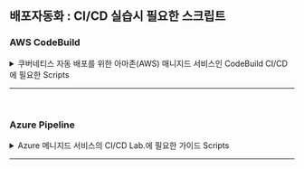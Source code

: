 ## 배포자동화 :  CI/CD 실습시 필요한 스크립트


### AWS CodeBuild
<details>
<summary>쿠버네티스 자동 배포를 위한 아마존(AWS) 매니지드 서비스인 CodeBuild CI/CD에 필요한 Scripts</summary>
<p>


- CodeBuild 생성시 환경변수명
  - AWS_ACCOUNT_ID
  - KUBE_URL
  - KUBE_TOKEN
  
- CodeBuild 와 ECR 연결 정책설정
    ````
    
    "{
          "Action": [
            "ecr:BatchCheckLayerAvailability",
            "ecr:CompleteLayerUpload",
            "ecr:GetAuthorizationToken",
            "ecr:InitiateLayerUpload",
            "ecr:PutImage",
            "ecr:UploadLayerPart"
          ],
          "Resource": "*",
          "Effect": "Allow"
     }"
    ````

- CodeBuild 와 EKS 연결
  - 1. eks-admin-service-account.yaml 파일 생성하여 sa 생성
  
    ````yaml
    
    apiVersion: v1
    kind: ServiceAccount
    metadata:
      name: eks-admin
      namespace: kube-system
    ````
    
  - 2. kubectl apply -f eks-admin-service-account.yaml
  - 혹은, 바로 적용도 가능함
  
    ````shell script
    
    cat <<EOF | kubectl apply -f -
    apiVersion: v1
    kind: ServiceAccount
    metadata:
      name: eks-admin
      namespace: kube-system
    EOF
    ````

  - 3. eks-admin-cluster-role-binding.yaml 파일 생성하여 롤바인딩
    ````yaml
      
    apiVersion: rbac.authorization.k8s.io/v1beta1
    kind: ClusterRoleBinding
    metadata:
      name: eks-admin
    roleRef:
      apiGroup: rbac.authorization.k8s.io
      kind: ClusterRole
      name: cluster-admin
    subjects:
    - kind: ServiceAccount
      name: eks-admin
      namespace: kube-system
    ````

  - 4. kubectl apply -f eks-admin-cluster-role-binding.yaml
  - 혹은, 바로 적용도 가능함
    ````shell script
      
    cat <<EOF | kubectl apply -f -
    apiVersion: rbac.authorization.k8s.io/v1beta1
    kind: ClusterRoleBinding
    metadata:
      name: eks-admin
    roleRef:
      apiGroup: rbac.authorization.k8s.io
      kind: ClusterRole
      name: cluster-admin
    subjects:
    - kind: ServiceAccount
      name: eks-admin
      namespace: kube-system
    EOF
    ````
  - 만들어진 eks-admin SA 의 토큰 가져오기
    - kubectl -n kube-system describe secret $(kubectl -n kube-system get secret | grep eks-admin | awk '{print $1}')

</p>
</details>
<hr />
<br />

### Azure Pipeline
<details>
<summary>Azure 메니지드 서비스의 CI/CD Lab.에 필요한 가이드 Scripts</summary>
<p>


- azure shell 에서 클러스터 연결
- az aks get-credentials --resource-group (user01_resource_group) --name (user01_cluster)
- 연결 확인
- kubectl get all
- AKS와 ACR 연결
- az aks update -n [azure-cluster-name] -g [azure-resource-Group-name] --attach-acr [azure-acr-name]



- 교재 60 페이지 Arguments 샘플
  - deploy monolith --image=[your container registry].azurecr.io/monolith:$(Build.BuildId)
- 교재 63 페이지, Copy Files Task 속성정보
  - Source Folder    : $(system.defaultworkingdirectory)    
  - Contents    : azure/* 
  - Target Folder : $(build.artifactstagingdirectory)
- 교재 68 페이지, Bash Arguments 샘플
  - sed -i "s/latest/$(Build.BuildId)/g" $(System.DefaultWorkingDirectory)/(_1st-prj-CI)/drop/azure/deploy.yaml


</p>
</details>
<hr />
<br />
